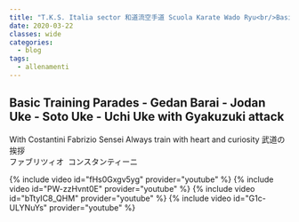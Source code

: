 ```yaml
---
title: "T.K.S. Italia sector 和道流空手道 Scuola Karate Wado Ryu<br/>Basic Training Parades"
date: 2020-03-22
classes: wide
categories:
  - blog
tags:
  - allenamenti
---
```


## Basic Training Parades - Gedan Barai - Jodan Uke - Soto Uke - Uchi Uke with Gyakuzuki attack
With Costantini Fabrizio Sensei
Always train with heart and curiosity
武道の挨拶<br />ファブリツィオ&nbsp;&nbsp;コンスタンティーニ


{% include video id="fHs0Gxgv5yg" provider="youtube" %}
{% include video id="PW-zzHvnt0E" provider="youtube" %}
{% include video id="bTtyIC8_QHM" provider="youtube" %}
{% include video id="G1c-ULYNuYs" provider="youtube" %}

